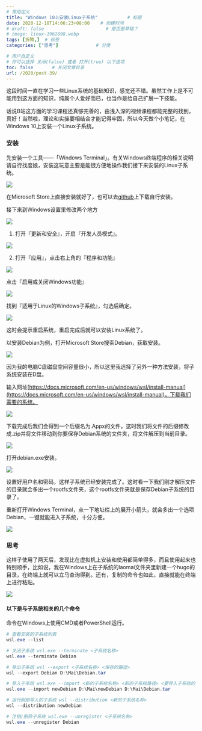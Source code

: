 ```yaml
---
# 常用定义
title: "Windows 10上安装Linux子系统"           # 标题
date: 2020-12-10T14:06:23+08:00    # 创建时间
# draft: false                       # 是否是草稿？
# image: linux-1962898.webp
tags: [折腾,]  # 标签
categories: ["思考"]              # 分类

# 用户自定义
# 你可以选择 关闭(false) 或者 打开(true) 以下选项
toc: false       # 关闭文章目录
url: /2020/post-39/
---
```


这段时间一直在学习一些Linux系统的基础知识，感觉还不错。虽然工作上是不可能用到这方面的知识，纯属个人爱好而已，也当作是给自己扩展一下技能。

话说B站这方面的学习课程还真够完善的，由浅入深的视频课程都能完整的找到，真好！当然啦，理论和实操要相结合才能记得牢固，所以今天做个小笔记，在Windows 10上安装一个Linux子系统。

### 安装

先安装一个工具——「Windows Terminal」。有关Windows终端程序的相关说明请自行找度娘，安装这玩意主要是能很方便地操作我们接下来安装的Linux子系统。

![](postImages/laomai/2023/02/27/163fc2d90a8c05-1.webp)

在Microsoft Store上直接安装就好了，也可以去[github](https://github.com/microsoft/terminal)上下载自行安装。

接下来到Windows设置里修改两个地方

![](postImages/laomai/2023/02/27/163fc2d90af69a-1.webp)

1. 打开『更新和安全』，开启『开发人员模式』。

![](postImages/laomai/2023/02/27/163fc2d90b637a-1.webp)

2. 打开『应用』，点击右上角的『程序和功能』

![](postImages/laomai/2023/02/27/163fc2d90bce45-1.webp)

点击『启用或关闭Windows功能』

![](postImages/laomai/2023/02/27/163fc2d90c48db-1.webp)

找到『适用于Linux的Windows子系统』，勾选后确定。

![](postImages/laomai/2023/02/27/163fc2d90cbff6-1.webp)

这时会提示重启系统，重启完成后就可以安装Linux系统了。

以安装Debian为例，打开Microsoft Store搜索Debian，获取安装。

![](postImages/laomai/2023/02/27/163fc2d90d2977-1.webp)

因为我的电脑C盘磁盘空间容量很小，所以这里我选择了另外一种方法安装，将子系统安装在D盘。

输入网址[https://docs.microsoft.com/en-us/windows/wsl/install-manual](https://docs.microsoft.com/en-us/windows/wsl/install-manual)，下载我们需要的系统。

![](postImages/laomai/2023/02/27/163fc2d90d9bff-1.webp)

下载完成后我们会得到一个后缀名为.Appx的文件，这时我们将文件的后缀修改成.zip并将文件移动到你要保存Debian系统的文件夹，将文件解压到当前目录。

![](postImages/laomai/2023/02/27/163fc2d90e05eb-1.webp)

打开debian.exe安装。

![](postImages/laomai/2023/02/27/163fc2d90e6abe-1.webp)

设置好用户名和密码，这样子系统已经安装完成了。这时看一下我们刚才解压文件的目录就会多出一个rootfs文件夹，这个rootfs文件夹就是保存Debian子系统的目录了。

重新打开Windows Terminal，点一下地址栏上的展开小箭头，就会多出一个选项Debian，一键就能进入子系统，十分方便。

![](postImages/laomai/2023/02/27/163fc2d90ece32-1.webp)

### 思考

这样子使用了两天后，发现比在虚拟机上安装和使用都简单得多，而且使用起来也特别顺手，比如说，我在Windows上在子系统的laomai文件夹里新建一个hugo的目录，在终端上就可以立马查询得到。还有，复制的命令也如此，直接就能在终端上进行粘贴。

![](postImages/laomai/2023/02/27/163fc2d90f2ecc-1.webp)

#### 以下是与子系统相关的几个命令

命令在Windows上使用CMD或者PowerShell运行。

```powershell
# 查看安装的子系统列表
wsl.exe --list

# 关闭子系统 wsl.exe --terminate <子系统名称>
wsl.exe --terminate Debian

# 导出子系统 wsl --export <子系统名称> <保存的路径>
wsl --export Debian D:\Mai\Debian.tar

# 导入子系统 wsl.exe --import <新的子系统名称> <新的子系统路径> <要导入子系统的tar压缩文件路径及名称>
wsl.exe --import newDebian D:\Mai\newDebian D:\Mai\Debian.tar

# 运行刚刚导入的子系统 wsl --distribution <新的子系统名称>
wsl --distribution newDebian

# 注销/删除子系统 wsl.exe --unregister <子系统名称>
wsl.exe --unregister Debian
```